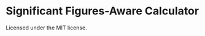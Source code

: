 Significant Figures-Aware Calculator
====================================

Licensed under the MIT license.
